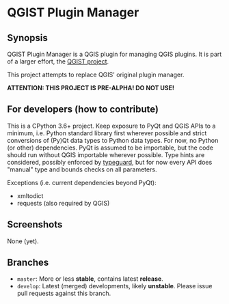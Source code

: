 # QGIST Plugin Manager

## Synopsis

QGIST Plugin Manager is a QGIS plugin for managing QGIS plugins.
It is part of a larger effort, the [QGIST project](http://www.qgist.org).

This project attempts to replace QGIS' original plugin manager.

**ATTENTION: THIS PROJECT IS PRE-ALPHA! DO NOT USE!**

## For developers (how to contribute)

This is a CPython 3.6+ project. Keep exposure to PyQt and QGIS APIs to a minimum, i.e. Python standard library first wherever possible and strict conversions of (Py)Qt data types to Python data types. For now, no Python (or other) dependencies. PyQt is assumed to be importable, but the code should run without QGIS importable wherever possible. Type hints are considered, possibly enforced by [typeguard](https://github.com/agronholm/typeguard), but for now every API does "manual" type and bounds checks on all parameters.

Exceptions (i.e. current dependencies beyond PyQt):

- xmltodict
- requests (also required by QGIS)

## Screenshots

None (yet).

## Branches

* `master`: More or less **stable**, contains latest **release**.
* `develop`: Latest (merged) developments, likely **unstable**. Please issue pull requests against this branch.
